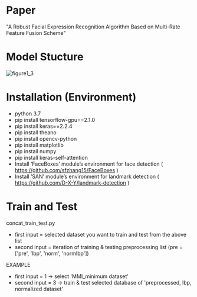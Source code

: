 # Paper
"A Robust Facial Expression Recognition Algorithm Based on Multi-Rate Feature Fusion Scheme"



# Model Stucture
![figure1_3](https://user-images.githubusercontent.com/47851661/129718320-2da7dd87-f1ab-4b85-801a-d49272aaedc9.png)



# Installation (Environment)
- python 3.7
- pip install tensorflow-gpu==2.1.0
- pip install keras==2.2.4
- pip install theano
- pip install opencv-python
- pip install matplotlib
- pip install numpy
- pip install keras-self-attention
- Install ‘FaceBoxes’ module’s environment for face detection
   ( https://github.com/sfzhang15/FaceBoxes )
- Install ’SAN’ module’s environment for landmark detection
   ( https://github.com/D-X-Y/landmark-detection )



# Train and Test
concat_train_test.py
- first input = selected dataset you want to train and test from the above list
- second input = iteration of training & testing preprocessing list (pre = ['pre', 'lbp', 'norm', 'normlbp'])


EXAMPLE
- first input = 1 -> select 'MMI_minimum dataset'
- second input = 3 -> train & test selected database of 'preprocessed, lbp, normalized dataset'
